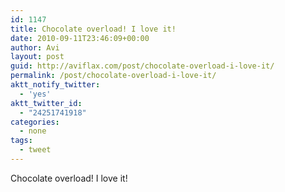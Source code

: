 ```yaml
---
id: 1147
title: Chocolate overload! I love it!
date: 2010-09-11T23:46:09+00:00
author: Avi
layout: post
guid: http://aviflax.com/post/chocolate-overload-i-love-it/
permalink: /post/chocolate-overload-i-love-it/
aktt_notify_twitter:
  - 'yes'
aktt_twitter_id:
  - "24251741918"
categories:
  - none
tags:
  - tweet
---
```

Chocolate overload! I love it!